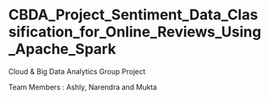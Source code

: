# CBDA_Project_Sentiment_Data_Classification_for_Online_Reviews_Using_Apache_Spark
Cloud &amp; Big Data Analytics Group Project

Team Members : Ashly, Narendra and Mukta

